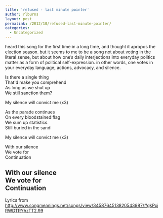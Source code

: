 ```yaml
---
title: 'refused - last minute pointer'
author: rlburns
layout: post
permalink: /2012/10/refused-last-minute-pointer/
categories:
  - Uncategorized
---
```

heard this song for the first time in a long time, and thought it apropos the election season. but it seems to me to be a song not about voting in the literal sense, but about how one’s daily interjections into everyday politics matter as a form of political self-expression. in other words, one votes in your everyday language, actions, advocacy, and silence.

  
Is there a single thing  
That'd make you comprehend  
As long as we shut up  
We still sanction them?

My silence will convict me (x3)

As the parade continues  
On every bloodstained flag  
We sum up statistics  
Still buried in the sand

My silence will convict me (x3)

With our silence  
We vote for  
Continuation

With our silence  
We vote for  
Continuation  
-  
Lyrics from http://www.songmeanings.net/songs/view/3458764513820543987/#gkPxjRWDTRYhzTT2.99